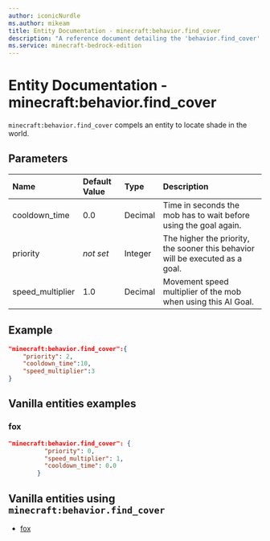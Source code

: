 ```yaml
---
author: iconicNurdle
ms.author: mikeam
title: Entity Documentation - minecraft:behavior.find_cover
description: "A reference document detailing the 'behavior.find_cover' entity goal"
ms.service: minecraft-bedrock-edition
---
```


# Entity Documentation - minecraft:behavior.find_cover

`minecraft:behavior.find_cover` compels an entity to locate shade in the world.

## Parameters

|Name |Default Value  |Type  |Description  |
|:----------|:----------|:----------|:----------|
|cooldown_time| 0.0| Decimal| Time in seconds the mob has to wait before using the goal again. |
| priority|*not set*|Integer|The higher the priority, the sooner this behavior will be executed as a goal.|
|speed_multiplier| 1.0| Decimal| Movement speed multiplier of the mob when using this AI Goal. |

## Example

```json
"minecraft:behavior.find_cover":{
    "priority": 2,
    "cooldown_time":10,
    "speed_multiplier":3
}
```

## Vanilla entities examples

### fox

```json
"minecraft:behavior.find_cover": {
          "priority": 0,
          "speed_multiplier": 1,
          "cooldown_time": 0.0
        }
```

## Vanilla entities using `minecraft:behavior.find_cover`

- [fox](../../../../Source/VanillaBehaviorPack_Snippets/entities/fox.md)
